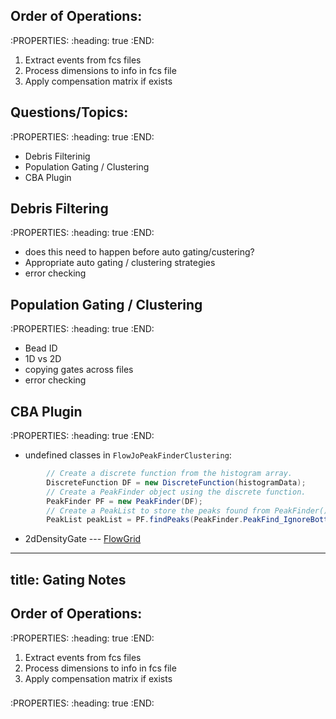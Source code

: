 ## Order of Operations:
:PROPERTIES:
:heading: true
:END:
1. Extract events from fcs files
2. Process dimensions to info in fcs file
3. Apply compensation matrix if exists
## Questions/Topics:
:PROPERTIES:
:heading: true
:END:
- Debris Filterinig
- Population Gating / Clustering
- CBA Plugin
## Debris Filtering
:PROPERTIES:
:heading: true
:END:
- does this need to happen before auto gating/custering?
- Appropriate auto gating / clustering strategies
- error checking
## Population Gating / Clustering
:PROPERTIES:
:heading: true
:END:
- Bead ID
- 1D vs 2D
- copying gates across files
- error checking
## CBA Plugin
:PROPERTIES:
:heading: true
:END:
- undefined classes in `FlowJoPeakFinderClustering`:
```java
        // Create a discrete function from the histogram array.
        DiscreteFunction DF = new DiscreteFunction(histogramData);
        // Create a PeakFinder object using the discrete function.
        PeakFinder PF = new PeakFinder(DF);
        // Create a PeakList to store the peaks found from PeakFinder().
        PeakList peakList = PF.findPeaks(PeakFinder.PeakFind_IgnoreBottom15Percent);
```
- 2dDensityGate --- [FlowGrid](https://github.com/VCCRI/FlowGrid)
---
title: Gating Notes
---

## Order of Operations:
:PROPERTIES:
:heading: true
:END:
1. Extract events from fcs files
2. Process dimensions to info in fcs file
3. Apply compensation matrix if exists
###
:PROPERTIES:
:heading: true
:END:
